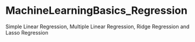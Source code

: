 # MachineLearningBasics_Regression
Simple Linear Regression, Multiple Linear Regression, Ridge Regression and Lasso Regression
